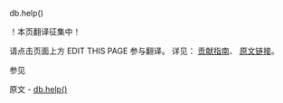  db.help()

 ！本页翻译征集中！

请点击页面上方 EDIT THIS PAGE 参与翻译。
详见：
[贡献指南]( https://github.com/JinMuInfo/MongoDB-Manual-zh/blob/master/CONTRIBUTING.md )、
[原文链接](  https://docs.mongodb.com/manual/reference/method/db.help/  )。

 参见

原文 - [db.help()]( https://docs.mongodb.com/manual/reference/method/db.help/ )

